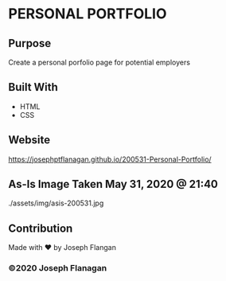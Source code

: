# PERSONAL PORTFOLIO

## Purpose
Create a personal porfolio page for potential employers

## Built With

* HTML
* CSS

## Website
https://josephptflanagan.github.io/200531-Personal-Portfolio/

## As-Is Image Taken May 31, 2020 @ 21:40
./assets/img/asis-200531.jpg

## Contribution
Made with ❤️ by Joseph Flangan

### ©️2020 Joseph Flanagan